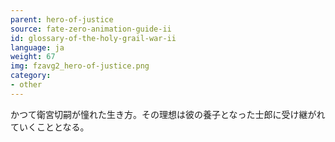 ```yaml
---
parent: hero-of-justice
source: fate-zero-animation-guide-ii
id: glossary-of-the-holy-grail-war-ii
language: ja
weight: 67
img: fzavg2_hero-of-justice.png
category:
- other
---
```


かつて衛宮切嗣が憧れた生き方。その理想は彼の養子となった士郎に受け継がれていくこととなる。
